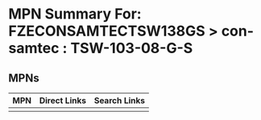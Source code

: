 



# MPN Summary For: FZECONSAMTECTSW138GS > con-samtec : TSW-103-08-G-S

## MPNs
  

|MPN|Direct Links|Search Links|
| :--- | :--- | :--- |
||||
